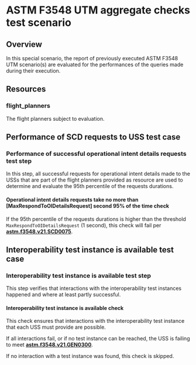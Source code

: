 # ASTM F3548 UTM aggregate checks test scenario

## Overview
In this special scenario, the report of previously executed ASTM F3548 UTM scenario(s) are evaluated for the
performances of the queries made during their execution.

## Resources

### flight_planners
The flight planners subject to evaluation.

## Performance of SCD requests to USS test case

### Performance of successful operational intent details requests test step

In this step, all successful requests for operational intent details made to the USSs that are part of the flight
planners provided as resource are used to determine and evaluate the 95th percentile of the requests durations.

#### Operational intent details requests take no more than [MaxRespondToOIDetailsRequest] second 95% of the time check

If the 95th percentile of the requests durations is higher than the threshold `MaxRespondToOIDetailsRequest` (1 second),
this check will fail per **[astm.f3548.v21.SCD0075](../../../requirements/astm/f3548/v21.md)**.

## Interoperability test instance is available test case

### Interoperability test instance is available test step

This step verifies that interactions with the interoperability test instances happened and where at least partly successful.

#### Interoperability test instance is available check

This check ensures that interactions with the interoperability test instance that each USS must provide are possible.

If all interactions fail, or if no test instance can be reached, the USS is failing to meet **[astm.f3548.v21.GEN0300](../../../requirements/astm/f3548/v21.md)**.

If no interaction with a test instance was found, this check is skipped.
